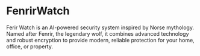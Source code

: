 # FenrirWatch
Ferir Watch is an AI-powered security system inspired by Norse mythology. Named after Fenrir, the legendary wolf, it combines advanced technology and robust encryption to provide modern, reliable protection for your home, office, or property.
